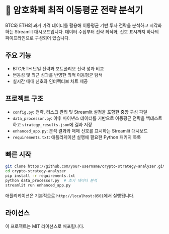 # 🚀 암호화폐 최적 이동평균 전략 분석기

BTC와 ETH의 과거 가격 데이터를 활용해 이동평균 기반 투자 전략을 분석하고 시각화하는 Streamlit 대시보드입니다. 데이터 수집부터 전략 최적화, 신호 표시까지 하나의 파이프라인으로 구성되어 있습니다.

## 주요 기능
- BTC/ETH 단일 전략과 포트폴리오 전략 성과 비교
- 변동성 및 최근 성과를 반영한 최적 이동평균 탐색
- 실시간 매매 신호와 인터랙티브 차트 제공

## 프로젝트 구조
- `config.py`: 전략, 리스크 관리 및 Streamlit 설정을 포함한 중앙 구성 파일
- `data_processor.py`: 야후 파이낸스 데이터를 기반으로 이동평균 전략을 백테스트하고 `strategy_results.json`에 결과 저장
- `enhanced_app.py`: 분석 결과와 매매 신호를 표시하는 Streamlit 대시보드
- `requirements.txt`: 애플리케이션 실행에 필요한 Python 패키지 목록

## 빠른 시작
```bash
git clone https://github.com/your-username/crypto-strategy-analyzer.git
cd crypto-strategy-analyzer
pip install -r requirements.txt
python data_processor.py  # 초기 데이터 분석
streamlit run enhanced_app.py
```

애플리케이션은 기본적으로 `http://localhost:8501`에서 실행됩니다.

## 라이선스

이 프로젝트는 MIT 라이선스로 배포됩니다.
